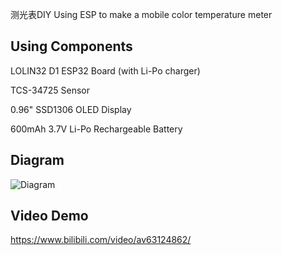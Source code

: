 测光表DIY
Using ESP to make a mobile color temperature meter

## Using Components
LOLIN32 D1 ESP32 Board (with Li-Po charger)

TCS-34725 Sensor

0.96" SSD1306 OLED Display

600mAh 3.7V Li-Po Rechargeable Battery

## Diagram
![Diagram](https://raw.githubusercontent.com/magicbear/ESP-CTMeter/master/diagram.png)

## Video Demo
https://www.bilibili.com/video/av63124862/
